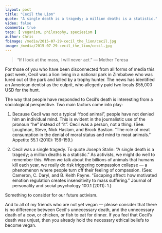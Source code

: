```yaml
---
layout: post
title: "Cecil the Lion"
quote: "A single death is a tragedy; a million deaths is a statistic."
video: false
comments: true
tags: [ veganism, philosophy, speciesism ]
author: Chris
fbimage: /media/2015-07-29-cecil_the_lion/cecil.jpg
image: /media/2015-07-29-cecil_the_lion/cecil.jpg
---
```


> “If I look at the mass, I will never act.” — Mother Teresa

For those of you who have been disconnected from all forms of media this past week, Cecil was a lion living in a national park in Zimbabwe who was lured out of the park and killed by a trophy hunter. The news has identified an American dentist as the culprit, who allegedly paid two locals $55,000 USD for the hunt.

The way that people have responded to Cecil’s death is interesting from a sociological perspective. Two main factors come into play:

1. Because Cecil was not a typical “food animal”, people have not denied him an individual mind. This is evident in the journalistic use of the pronoun “he” instead of “it”. Cecil was a person, not a thing. (See: Loughnan, Steve, Nick Haslam, and Brock Bastian. “The role of meat consumption in the denial of moral status and mind to meat animals.” Appetite 55.1 (2010): 156-159.)

2. Cecil was a single tragedy. To quote Joseph Stalin: “A single death is a tragedy; a million deaths is a statistic.” As activists, we might do well to remember this. When we talk about the billions of animals that humans kill each year, we really do risk triggering compassion collapse — a phenomenon where people turn off their feeling of compassion. (See: Cameron, C. Daryl, and B. Keith Payne. “Escaping affect: how motivated emotion regulation creates insensitivity to mass suffering.” Journal of personality and social psychology 100.1 (2011): 1.)

Something to consider for our future activism.

And to all of my friends who are not yet vegan — please consider that there is no difference between Cecil's unnecessary death, and the unnecessary death of a cow, or chicken, or fish to eat for dinner. If you feel that Cecil’s death was unjust, then you already hold the necessary ethical beliefs to become vegan.
